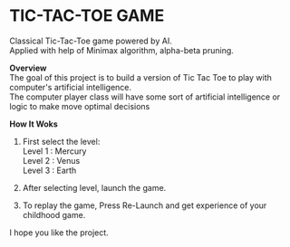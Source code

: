 # TIC-TAC-TOE GAME
Classical Tic-Tac-Toe game powered by AI.\
Applied with help of Minimax algorithm, alpha-beta pruning.


**Overview**\
The goal of this project is to build a version of Tic Tac Toe to play with computer's artificial intelligence.\
The computer player class will have some sort of artificial intelligence or logic to make move optimal decisions 

**How It Woks**
1) First select the level:\
   Level 1 : Mercury\
   Level 2 : Venus\
   Level 3 : Earth
   
2) After selecting level, launch the game.

3) To replay the game, Press Re-Launch and get experience of your childhood game.

I hope you like the project.

